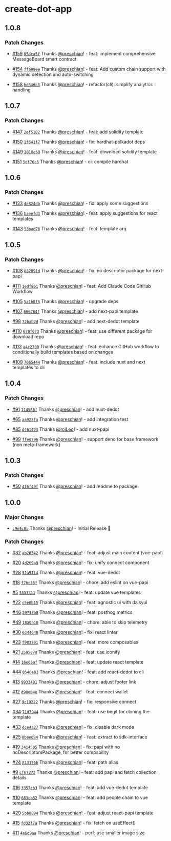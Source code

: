 # create-dot-app

## 1.0.8

### Patch Changes

- [#159](https://github.com/preschian/create-dot-app/pull/159) [`05dca5f`](https://github.com/preschian/create-dot-app/commit/05dca5f6cb7e06c0715e0723bb898976b678f8d9) Thanks [@preschian](https://github.com/preschian)! - feat: implement comprehensive MessageBoard smart contract

- [#154](https://github.com/preschian/create-dot-app/pull/154) [`ffa99ee`](https://github.com/preschian/create-dot-app/commit/ffa99ee5154cbb520d0cada97065dc0cecfe6885) Thanks [@preschian](https://github.com/preschian)! - feat: Add custom chain support with dynamic detection and auto-switching

- [#158](https://github.com/preschian/create-dot-app/pull/158) [`bd846c8`](https://github.com/preschian/create-dot-app/commit/bd846c8aadaeac8d4a216740f25589f00c82a5e9) Thanks [@preschian](https://github.com/preschian)! - refactor(cli): simplify analytics handling

## 1.0.7

### Patch Changes

- [#147](https://github.com/preschian/create-dot-app/pull/147) [`2ef5182`](https://github.com/preschian/create-dot-app/commit/2ef5182d4fc7a2637b44a9a8c427069e0f6ddc7f) Thanks [@preschian](https://github.com/preschian)! - feat: add solidity template

- [#150](https://github.com/preschian/create-dot-app/pull/150) [`1f641f7`](https://github.com/preschian/create-dot-app/commit/1f641f74a128ae2819166664e297b85b35ec16cc) Thanks [@preschian](https://github.com/preschian)! - fix: hardhat-polkadot deps

- [#149](https://github.com/preschian/create-dot-app/pull/149) [`1818e68`](https://github.com/preschian/create-dot-app/commit/1818e6822e446f44c408afa3ae79b62d24d6a148) Thanks [@preschian](https://github.com/preschian)! - feat: download solidity template

- [#151](https://github.com/preschian/create-dot-app/pull/151) [`5df76c5`](https://github.com/preschian/create-dot-app/commit/5df76c57f2972888979a224ca59b9e21f572661e) Thanks [@preschian](https://github.com/preschian)! - ci: compile hardhat

## 1.0.6

### Patch Changes

- [#133](https://github.com/preschian/create-dot-app/pull/133) [`4e824db`](https://github.com/preschian/create-dot-app/commit/4e824db0fdc43e96ac130af84048febddac42465) Thanks [@preschian](https://github.com/preschian)! - fix: apply some suggestions

- [#136](https://github.com/preschian/create-dot-app/pull/136) [`baeefd3`](https://github.com/preschian/create-dot-app/commit/baeefd3f4bb143257562ae53cf7362bb8828ee63) Thanks [@preschian](https://github.com/preschian)! - feat: apply suggestions for react templates

- [#143](https://github.com/preschian/create-dot-app/pull/143) [`53bad76`](https://github.com/preschian/create-dot-app/commit/53bad76ed1606862e203209b126ac81a4cb9a9e6) Thanks [@preschian](https://github.com/preschian)! - feat: template arg

## 1.0.5

### Patch Changes

- [#108](https://github.com/preschian/create-dot-app/pull/108) [`882891d`](https://github.com/preschian/create-dot-app/commit/882891d9819b37e4d66c118e5b7e13e20327f0db) Thanks [@preschian](https://github.com/preschian)! - fix: no descriptor package for next-papi

- [#111](https://github.com/preschian/create-dot-app/pull/111) [`1edf861`](https://github.com/preschian/create-dot-app/commit/1edf8619533b72b1ab337f00aea2004bc31fa366) Thanks [@preschian](https://github.com/preschian)! - feat: Add Claude Code GitHub Workflow

- [#105](https://github.com/preschian/create-dot-app/pull/105) [`5a1b8f6`](https://github.com/preschian/create-dot-app/commit/5a1b8f670404284d8b23c1663c5b8eafed33001a) Thanks [@preschian](https://github.com/preschian)! - upgrade deps

- [#107](https://github.com/preschian/create-dot-app/pull/107) [`666764f`](https://github.com/preschian/create-dot-app/commit/666764fb7d05957cbfa99f2ed5c31942869341d4) Thanks [@preschian](https://github.com/preschian)! - add next-papi template

- [#98](https://github.com/preschian/create-dot-app/pull/98) [`72bab2d`](https://github.com/preschian/create-dot-app/commit/72bab2de941d7e46775ca07604cf65fc0de60581) Thanks [@preschian](https://github.com/preschian)! - add next-dedot template

- [#110](https://github.com/preschian/create-dot-app/pull/110) [`678f073`](https://github.com/preschian/create-dot-app/commit/678f0735d7244bcc392777cb488af02f2f4cedfb) Thanks [@preschian](https://github.com/preschian)! - feat: use different package for download repo

- [#113](https://github.com/preschian/create-dot-app/pull/113) [`a4c2700`](https://github.com/preschian/create-dot-app/commit/a4c270004b9781e1b17eb5c93711f3e89f39b708) Thanks [@preschian](https://github.com/preschian)! - feat: enhance GitHub workflow to conditionally build templates based on changes

- [#109](https://github.com/preschian/create-dot-app/pull/109) [`7065444`](https://github.com/preschian/create-dot-app/commit/70654444117b11cb8d60482fe57df01d2d673554) Thanks [@preschian](https://github.com/preschian)! - feat: include nuxt and next templates to cli

## 1.0.4

### Patch Changes

- [#91](https://github.com/preschian/create-dot-app/pull/91) [`114586f`](https://github.com/preschian/create-dot-app/commit/114586f86f844c4b1852e0cd2484441786564078) Thanks [@preschian](https://github.com/preschian)! - add nuxt-dedot

- [#65](https://github.com/preschian/create-dot-app/pull/65) [`aa923fa`](https://github.com/preschian/create-dot-app/commit/aa923fa2aa618a9c95d012638a5f7873b7c2ddd4) Thanks [@preschian](https://github.com/preschian)! - add integration test

- [#85](https://github.com/preschian/create-dot-app/pull/85) [`d461493`](https://github.com/preschian/create-dot-app/commit/d461493f279699489df3a76e91e8d4430e23718f) Thanks [@roiLeo](https://github.com/roiLeo)! - add nuxt-papi

- [#99](https://github.com/preschian/create-dot-app/pull/99) [`ffe0796`](https://github.com/preschian/create-dot-app/commit/ffe079645c1ecc80afb78c4c2209fe385381f8b3) Thanks [@preschian](https://github.com/preschian)! - support deno for base framework (non meta-framework)

## 1.0.3

### Patch Changes

- [#50](https://github.com/preschian/create-dot-app/pull/50) [`416f40f`](https://github.com/preschian/create-dot-app/commit/416f40f685090283802cc63bd61d684e6c5bff85) Thanks [@preschian](https://github.com/preschian)! - add readme to package

## 1.0.0

### Major Changes

- [`c9e5c0b`](https://github.com/preschian/create-dot-app/commit/c9e5c0b5699cfadac5dbdd9a66e5dca022f49491) Thanks [@preschian](https://github.com/preschian)! - Initial Release 🚀

### Patch Changes

- [#32](https://github.com/preschian/create-dot-app/pull/32) [`ab20342`](https://github.com/preschian/create-dot-app/commit/ab20342643d2f0e6001601ed3b7bf90f64a51842) Thanks [@preschian](https://github.com/preschian)! - feat: adjust main content (vue-papi)

- [#20](https://github.com/preschian/create-dot-app/pull/20) [`4d269a9`](https://github.com/preschian/create-dot-app/commit/4d269a94fb78fab1ad58ec855bea07ae51f0c7c4) Thanks [@preschian](https://github.com/preschian)! - fix: unify connect component

- [#28](https://github.com/preschian/create-dot-app/pull/28) [`32a5714`](https://github.com/preschian/create-dot-app/commit/32a5714299517b85f5e7497c203c1f4f3e4e0ead) Thanks [@preschian](https://github.com/preschian)! - feat: vue-dedot

- [#18](https://github.com/preschian/create-dot-app/pull/18) [`f7bc35f`](https://github.com/preschian/create-dot-app/commit/f7bc35f9f3c35d404844422ad27896e519b79d41) Thanks [@preschian](https://github.com/preschian)! - chore: add eslint on vue-papi

- [#5](https://github.com/preschian/create-dot-app/pull/5) [`3333311`](https://github.com/preschian/create-dot-app/commit/33333118bf60c1b3abc3605fc582d9ba53c70a6e) Thanks [@preschian](https://github.com/preschian)! - feat: update vue templates

- [#22](https://github.com/preschian/create-dot-app/pull/22) [`c5e0b15`](https://github.com/preschian/create-dot-app/commit/c5e0b15ce8dbfd28e278f462eb4fbd3e6b0dfb32) Thanks [@preschian](https://github.com/preschian)! - feat: agnostic ui with daisyui

- [#46](https://github.com/preschian/create-dot-app/pull/46) [`29718b8`](https://github.com/preschian/create-dot-app/commit/29718b8cae5f02f6d979a67518834b5b8f9ba984) Thanks [@preschian](https://github.com/preschian)! - feat: posthog metrics

- [#49](https://github.com/preschian/create-dot-app/pull/49) [`18a0a10`](https://github.com/preschian/create-dot-app/commit/18a0a1002874dca3cb7f17b9bc48504153768e63) Thanks [@preschian](https://github.com/preschian)! - chore: able to skip telemetry

- [#30](https://github.com/preschian/create-dot-app/pull/30) [`6344648`](https://github.com/preschian/create-dot-app/commit/6344648a6682f38f824e54b8781f07d8d77cce93) Thanks [@preschian](https://github.com/preschian)! - fix: react linter

- [#23](https://github.com/preschian/create-dot-app/pull/23) [`f983701`](https://github.com/preschian/create-dot-app/commit/f983701037590eb07dfbfb8f6882aef05f5b8eb7) Thanks [@preschian](https://github.com/preschian)! - feat: more composables

- [#21](https://github.com/preschian/create-dot-app/pull/21) [`25a5878`](https://github.com/preschian/create-dot-app/commit/25a587844aa5f01d5ddfa6274e7dd29517c409bc) Thanks [@preschian](https://github.com/preschian)! - feat: use iconify

- [#14](https://github.com/preschian/create-dot-app/pull/14) [`16e05af`](https://github.com/preschian/create-dot-app/commit/16e05af988e01c326f2da8c2e501154e251555f8) Thanks [@preschian](https://github.com/preschian)! - feat: update react template

- [#44](https://github.com/preschian/create-dot-app/pull/44) [`8548e03`](https://github.com/preschian/create-dot-app/commit/8548e03f54d48df67bec36fb1884fe685ab437d5) Thanks [@preschian](https://github.com/preschian)! - feat: add react-dedot to cli

- [#13](https://github.com/preschian/create-dot-app/pull/13) [`9933481`](https://github.com/preschian/create-dot-app/commit/993348109b43c7e4eff733e0bbc0a5c4991326cd) Thanks [@preschian](https://github.com/preschian)! - chore: adjust footer link

- [#12](https://github.com/preschian/create-dot-app/pull/12) [`d98e04e`](https://github.com/preschian/create-dot-app/commit/d98e04e51034fda641539c0e751382e779b61408) Thanks [@preschian](https://github.com/preschian)! - feat: connect wallet

- [#27](https://github.com/preschian/create-dot-app/pull/27) [`9c19222`](https://github.com/preschian/create-dot-app/commit/9c19222a5b962ea1353f555f04c0ec6e4ab79957) Thanks [@preschian](https://github.com/preschian)! - fix: responsive connect

- [#34](https://github.com/preschian/create-dot-app/pull/34) [`71d7944`](https://github.com/preschian/create-dot-app/commit/71d794438d554358aeddcbd1abce59a23b6b3603) Thanks [@preschian](https://github.com/preschian)! - feat: use begit for cloning the template

- [#33](https://github.com/preschian/create-dot-app/pull/33) [`dce4a27`](https://github.com/preschian/create-dot-app/commit/dce4a2724a5485e8cd978fed9ea9f84d73327b97) Thanks [@preschian](https://github.com/preschian)! - fix: disable dark mode

- [#25](https://github.com/preschian/create-dot-app/pull/25) [`8bee684`](https://github.com/preschian/create-dot-app/commit/8bee684853fd9222634168be0915cf92f014989b) Thanks [@preschian](https://github.com/preschian)! - feat: extract to sdk-interface

- [#19](https://github.com/preschian/create-dot-app/pull/19) [`3414505`](https://github.com/preschian/create-dot-app/commit/341450565c8be3b4dd4cba80f270e7a47cd03bc0) Thanks [@preschian](https://github.com/preschian)! - fix: papi with no noDescriptorsPackage, for better compability

- [#24](https://github.com/preschian/create-dot-app/pull/24) [`813176b`](https://github.com/preschian/create-dot-app/commit/813176b00b87bfc7a59653e14bb8d353590fa413) Thanks [@preschian](https://github.com/preschian)! - feat: path alias

- [#9](https://github.com/preschian/create-dot-app/pull/9) [`cf67272`](https://github.com/preschian/create-dot-app/commit/cf672723bc6982e8a91ca920ef248b39a8fec823) Thanks [@preschian](https://github.com/preschian)! - feat: add papi and fetch collection details

- [#16](https://github.com/preschian/create-dot-app/pull/16) [`3357cb3`](https://github.com/preschian/create-dot-app/commit/3357cb33d552cdd88d55514f4cc0c7b95e2d599c) Thanks [@preschian](https://github.com/preschian)! - feat: add vue-dedot template

- [#10](https://github.com/preschian/create-dot-app/pull/10) [`683cb52`](https://github.com/preschian/create-dot-app/commit/683cb522aa38784eb96e39a2db9c9d9c35590f10) Thanks [@preschian](https://github.com/preschian)! - feat: add people chain to vue template

- [#29](https://github.com/preschian/create-dot-app/pull/29) [`5bb8894`](https://github.com/preschian/create-dot-app/commit/5bb88943ae92e228d9ce3fc3c1ebddf9e4925c9d) Thanks [@preschian](https://github.com/preschian)! - feat: adjust react-papi template

- [#15](https://github.com/preschian/create-dot-app/pull/15) [`fd32f7a`](https://github.com/preschian/create-dot-app/commit/fd32f7a74134ce108d590cfb5b163631ab5c8515) Thanks [@preschian](https://github.com/preschian)! - fix: fetch on useEffect()

- [#11](https://github.com/preschian/create-dot-app/pull/11) [`4e6d9aa`](https://github.com/preschian/create-dot-app/commit/4e6d9aa156b4dd0677c79c451311add64c41c139) Thanks [@preschian](https://github.com/preschian)! - perf: use smaller image size
